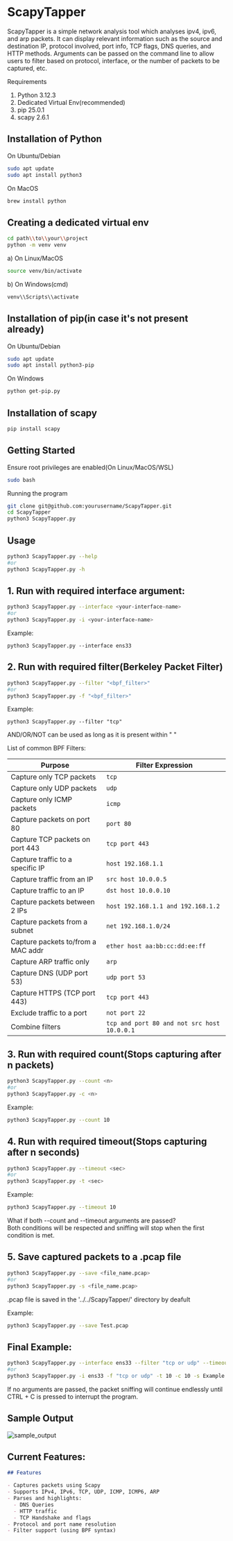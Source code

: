 
# ScapyTapper
ScapyTapper is a simple network analysis tool which analyses ipv4, ipv6, and arp packets. It can display relevant information such as the source and destination IP, protocol involved, port info, TCP flags, DNS queries, and HTTP methods. Arguments can be passed on the command line to allow users to filter based on protocol, interface, or the number of packets to be captured, etc. 

Requirements

1. Python 3.12.3
2. Dedicated Virtual Env(recommended)
3. pip 25.0.1
4. scapy 2.6.1


## Installation of Python
   
On Ubuntu/Debian
```bash
sudo apt update
sudo apt install python3
```

On MacOS
```bash
brew install python
```

## Creating a dedicated virtual env
```bash
cd path\\to\\your\\project
python -m venv venv
```

a) On Linux/MacOS

```bash
source venv/bin/activate
```

b) On Windows(cmd)

```bash
venv\\Scripts\\activate
```

## Installation of pip(in case it's not present already)

On Ubuntu/Debian
```bash
sudo apt update
sudo apt install python3-pip
```

On Windows
```bash
python get-pip.py
```

## Installation of scapy
```bash
pip install scapy
```

## Getting Started

Ensure root privileges are enabled(On Linux/MacOS/WSL)

```bash
sudo bash
```

Running the program
```bash
git clone git@github.com:yourusername/ScapyTapper.git
cd ScapyTapper
python3 ScapyTapper.py
```

## Usage

```bash
python3 ScapyTapper.py --help
#or
python3 ScapyTapper.py -h
```

## 1. Run with required interface argument:
   
```bash
python3 ScapyTapper.py --interface <your-interface-name>
#or
python3 ScapyTapper.py -i <your-interface-name>

```

Example:

```
python3 ScapyTapper.py --interface ens33

```

## 2. Run with required filter(Berkeley Packet Filter)

```bash
python3 ScapyTapper.py --filter "<bpf_filter>"
#or
python3 ScapyTapper.py -f "<bpf_filter>"

```

Example:

```
python3 ScapyTapper.py --filter "tcp"

```
AND/OR/NOT can be used as long as it is present within " "

List of common BPF Filters:

| Purpose | Filter Expression |
| --- | --- |
| Capture only TCP packets | `tcp` |
| Capture only UDP packets | `udp` |
| Capture only ICMP packets | `icmp` |
| Capture packets on port 80 | `port 80` |
| Capture TCP packets on port 443 | `tcp port 443` |
| Capture traffic to a specific IP | `host 192.168.1.1` |
| Capture traffic from an IP | `src host 10.0.0.5` |
| Capture traffic to an IP | `dst host 10.0.0.10` |
| Capture packets between 2 IPs | `host 192.168.1.1 and 192.168.1.2` |
| Capture packets from a subnet | `net 192.168.1.0/24` |
| Capture packets to/from a MAC addr | `ether host aa:bb:cc:dd:ee:ff` |
| Capture ARP traffic only | `arp` |
| Capture DNS (UDP port 53) | `udp port 53` |
| Capture HTTPS (TCP port 443) | `tcp port 443` |
| Exclude traffic to a port | `not port 22` |
| Combine filters | `tcp and port 80 and not src host 10.0.0.1` |


## 3. Run with required count(Stops capturing after n packets)
```bash
python3 ScapyTapper.py --count <n>
#or
python3 ScapyTapper.py -c <n>

```

Example:

```bash
python3 ScapyTapper.py --count 10

```

## 4. Run with required timeout(Stops capturing after n seconds)

```bash
python3 ScapyTapper.py --timeout <sec>
#or
python3 ScapyTapper.py -t <sec>

```

Example:

```bash
python3 ScapyTapper.py --timeout 10

```

What if both --count and --timeout arguments are passed?  
Both conditions will be respected and sniffing will stop when the first condition is met.

## 5. Save captured packets to a .pcap file
```bash
python3 ScapyTapper.py --save <file_name.pcap>
#or
python3 ScapyTapper.py -s <file_name.pcap>
```
.pcap file is saved in the '../../ScapyTapper/' directory by deafult 

Example:
```bash
python3 ScapyTapper.py --save Test.pcap
```

## Final Example:

```bash
python3 ScapyTapper.py --interface ens33 --filter "tcp or udp" --timeout 10 --count 10 --save Example.pcap
#or
python3 ScapyTapper.py -i ens33 -f "tcp or udp" -t 10 -c 10 -s Example.pcap
```

If no arguments are passed, the packet sniffing will continue endlessly until CTRL + C is pressed to interrupt the program.

## Sample Output

![sample_output](https://github.com/user-attachments/assets/8184f0d4-d81a-4057-aca6-b4cdbb60a477)

## Current Features:
```markdown
## Features

- Captures packets using Scapy
- Supports IPv4, IPv6, TCP, UDP, ICMP, ICMP6, ARP
- Parses and highlights:
  - DNS Queries
  - HTTP traffic
  - TCP Handshake and flags
- Protocol and port name resolution
- Filter support (using BPF syntax)
```


  


